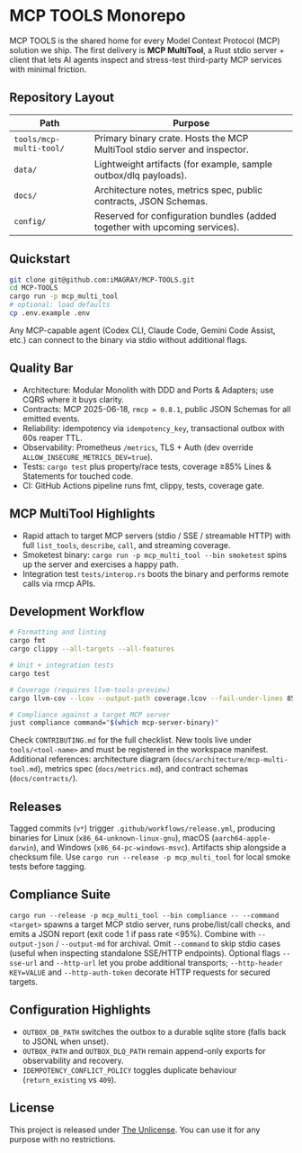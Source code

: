 # MCP TOOLS Monorepo

MCP TOOLS is the shared home for every Model Context Protocol (MCP) solution we ship. The first delivery is **MCP MultiTool**, a Rust stdio server + client that lets AI agents inspect and stress-test third-party MCP services with minimal friction.

## Repository Layout

| Path | Purpose |
| --- | --- |
| `tools/mcp-multi-tool/` | Primary binary crate. Hosts the MCP MultiTool stdio server and inspector. |
| `data/` | Lightweight artifacts (for example, sample outbox/dlq payloads). |
| `docs/` | Architecture notes, metrics spec, public contracts, JSON Schemas. |
| `config/` | Reserved for configuration bundles (added together with upcoming services). |

## Quickstart

```bash
git clone git@github.com:iMAGRAY/MCP-TOOLS.git
cd MCP-TOOLS
cargo run -p mcp_multi_tool
# optional: load defaults
cp .env.example .env
```

Any MCP-capable agent (Codex CLI, Claude Code, Gemini Code Assist, etc.) can connect to the binary via stdio without additional flags.

## Quality Bar

- Architecture: Modular Monolith with DDD and Ports & Adapters; use CQRS where it buys clarity.
- Contracts: MCP 2025-06-18, `rmcp = 0.8.1`, public JSON Schemas for all emitted events.
- Reliability: idempotency via `idempotency_key`, transactional outbox with 60s reaper TTL.
- Observability: Prometheus `/metrics`, TLS + Auth (dev override `ALLOW_INSECURE_METRICS_DEV=true`).
- Tests: `cargo test` plus property/race tests, coverage ≥85% Lines & Statements for touched code.
- CI: GitHub Actions pipeline runs fmt, clippy, tests, coverage gate.

## MCP MultiTool Highlights

- Rapid attach to target MCP servers (stdio / SSE / streamable HTTP) with full `list_tools`, `describe`, `call`, and streaming coverage.
- Smoketest binary: `cargo run -p mcp_multi_tool --bin smoketest` spins up the server and exercises a happy path.
- Integration test `tests/interop.rs` boots the binary and performs remote calls via rmcp APIs.

## Development Workflow

```bash
# Formatting and linting
cargo fmt
cargo clippy --all-targets --all-features

# Unit + integration tests
cargo test

# Coverage (requires llvm-tools-preview)
cargo llvm-cov --lcov --output-path coverage.lcov --fail-under-lines 85

# Compliance against a target MCP server
just compliance command="$(which mcp-server-binary)"
```

Check `CONTRIBUTING.md` for the full checklist. New tools live under `tools/<tool-name>` and must be registered in the workspace manifest. Additional references: architecture diagram (`docs/architecture/mcp-multi-tool.md`), metrics spec (`docs/metrics.md`), and contract schemas (`docs/contracts/`).

## Releases

Tagged commits (`v*`) trigger `.github/workflows/release.yml`, producing binaries for Linux (`x86_64-unknown-linux-gnu`), macOS (`aarch64-apple-darwin`), and Windows (`x86_64-pc-windows-msvc`). Artifacts ship alongside a checksum file. Use `cargo run --release -p mcp_multi_tool` for local smoke tests before tagging.

## Compliance Suite

`cargo run --release -p mcp_multi_tool --bin compliance -- --command <target>` spawns a target MCP stdio server, runs probe/list/call checks, and emits a JSON report (exit code 1 if pass rate <95%). Combine with `--output-json` / `--output-md` for archival. Omit `--command` to skip stdio cases (useful when inspecting standalone SSE/HTTP endpoints).
Optional flags `--sse-url` and `--http-url` let you probe additional transports; `--http-header KEY=VALUE` and `--http-auth-token` decorate HTTP requests for secured targets.

## Configuration Highlights

- `OUTBOX_DB_PATH` switches the outbox to a durable sqlite store (falls back to JSONL when unset).
- `OUTBOX_PATH` and `OUTBOX_DLQ_PATH` remain append-only exports for observability and recovery.
- `IDEMPOTENCY_CONFLICT_POLICY` toggles duplicate behaviour (`return_existing` vs `409`).

## License

This project is released under [The Unlicense](LICENSE). You can use it for any purpose with no restrictions.
